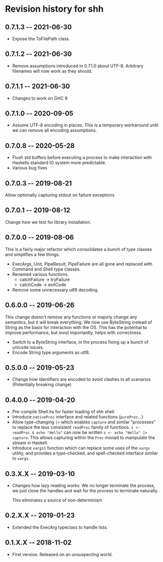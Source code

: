 # Revision history for shh

## 0.7.1.3 -- 2021-06-30

* Expose the ToFilePath class.

## 0.7.1.2 -- 2021-06-30

* Remove assumptions introduced in 0.7.1.0 about UTF-8. Arbitrary filenames
  will now work as they should.

## 0.7.1.1 -- 2021-06-30

* Changes to work on GHC 9

## 0.7.1.0 -- 2020-09-05

* Assume UTF-8 encoding in places. This is a temporary workaround until we
  can remove all encoding assumptions.

## 0.7.0.8 -- 2020-05-28

* Flush std buffers before executing a process to make interaction
  with Haskells standard IO system more predictable.
* Various bug fixes

## 0.7.0.3 -- 2019-08-21

Allow optionally capturing stdout on failure exceptions

## 0.7.0.1 -- 2019-08-12

Change how we test for library installation.

## 0.7.0.0 -- 2019-08-06

This is a fairly major refactor which consolidates a bunch of type classes
and simplifies a few things.

* ExecArgs, Unit, PipeResult, PipeFailure are all gone and replaced
  with Command and Shell type classes.
* Renamed various functions.
  * catchFailure -> tryFailure
  * catchCode    -> exitCode
* Remove some unnecessary utf8 decoding.


## 0.6.0.0 -- 2019-06-26

This change doesn't remove any functions or majorly change any semantics,
but it will break everything. We now use ByteString instead of String as
the basis for interaction with the OS. This has the potential to improve
performance, but most importantly, helps with correctness.

* Switch to a ByteString interface, in the process fixing up a bunch of
  unicode issues.
* Encode String type arguments as utf8.

## 0.5.0.0 -- 2019-05-23

* Change how identifiers are encoded to avoid clashes in all scenarios
  (Potentially breaking change)

## 0.4.0.0 -- 2019-04-20

* Pre-compile Shell.hs for faster loading of shh shell
* Introduce `nativeProc` interface and related functions (`pureProc`...)
* Allow type-changing `|>` which enables `capture` and
  similar "processes" to replace the less consistent `readProc`
  family of functions.  `s <- readProc $ echo "Hello"` can now
  be written `s <- echo "Hello" |> capture`. This allows capturing
  within the `Proc` monad to manipulate the stream in Haskell.
* Introduce `xargs1` function which can replace some uses of the `xargs`
  utility, and provides a type-checked, and spell-checked interface
  similar to `xargs`.

## 0.3.X.X -- 2019-03-10

* Changes how lazy reading works. We no longer terminate the process, we
  just close the handles and wait for the process to terminate naturally.

  This eliminates a source of non-determinism

## 0.2.X.X -- 2019-01-23

* Extended the ExecArg typeclass to handle lists.

## 0.1.X.X  -- 2018-11-02

* First version. Released on an unsuspecting world.
